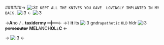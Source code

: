 ######-> ![:3](https://mikejima.crd.co/assets/images/shadow/71dcf270.gif?v=09a9ae7e)`I KEPT ALL THE KNIVES YOU GAVE  LOVINGLY IMPLANTED IN MY BACK.` ![:3](https://64.media.tumblr.com/21db2b8f172e83eb5eadd93c9f8cdd70/30ab559284365b60-5e/s75x75_c1/dac537a70fc9cc449a652a48fb3bb4b3eac6e4c0.gifv) <-
![:3]( https://64.media.tumblr.com/987170a49b7c35d1712ddd037c155b2c/8f0915f4e8577f1e-31/s1280x1920/cd1024294492b0d9b1cd5848f696fbea1183d369.pnj)

->**A**no ﾉ  **.** **taxidermy** ━╋━━<-
   ->⌇ **it** its ![:3](https://mikejima.crd.co/assets/images/shadow/c93b5d08.gif?v=09a9ae7e) gndr`apathetic`
`OLD` hldr ![:3](https://mikejima.crd.co/assets/images/shadow/b41709b1.gif?v=09a9ae7e) ~~pers**ecutor**~~
  **MEL**ANC**HOL**`i`**C** <-


-> ![:3](https://64.media.tumblr.com/53db0a2bbab91e13cd549a60455a9877/c8f93d60cbf5d3c8-de/s400x600/071381cf551d37cb9ccf06eb389d517b797efbf7.gifv) <-